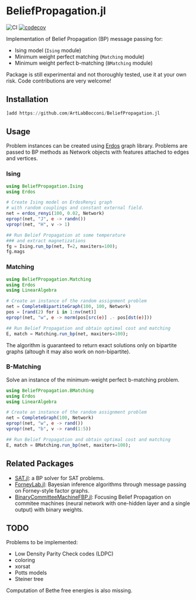 # BeliefPropagation.jl

![CI](https://github.com/ArtLabBocconi/BeliefPropagation.jl/workflows/CI/badge.svg)
[![codecov](https://codecov.io/gh/ArtLabBocconi/BeliefPropagation.jl/branch/master/graph/badge.svg?token=EWNYPD7ASX)](https://codecov.io/gh/ArtLabBocconi/BeliefPropagation.jl)

Implementation of Belief Propagation (BP) message passing for:

- Ising model (`Ising` module)
- Minimum weight perfect matching (`Matching` module)
- Minimum weight perfect b-matching (`BMatching` module)

Package is still experimental and not thoroughly tested, use it at your own risk.
Code contributions are very welcome!

## Installation

```julia
]add https://github.com/ArtLabBocconi/BeliefPropagation.jl
```

## Usage

Problem instances can be created using [Erdos](https://github.com/CarloLucibello/Erdos.jl) graph library. Problems are passed to  BP methods as Network objects with features attached to edges and vertices.

### Ising

```julia
using BeliefPropagation.Ising
using Erdos 

# Create Ising model on ErdosRenyi graph
# with random couplings and constant external field.
net = erdos_renyi(100, 0.02, Network)
eprop!(net, "J", e -> randn())
vprop!(net, "H", v -> 1)

## Run Belief Propagation at some temperature
### and extract magnetizations
fg = Ising.run_bp(net, T=2, maxiters=100);
fg.mags
```

### Matching

```julia
using BeliefPropagation.Matching
using Erdos 
using LinearAlgebra

# Create an instance of the random assignment problem
net = CompleteBipartiteGraph(100, 100, Network)
pos = [rand(2) for i in 1:nv(net)]
eprop!(net, "w", e -> norm(pos[src(e)] .- pos[dst(e)]))

## Run Belief Propagation and obtain optimal cost and matching
E, match = Matching.run_bp(net, maxiters=100);
```

The algorithm is guaranteed to return exact solutions only on bipartite graphs
(altough it may also work on non-bipartite).

### B-Matching

Solve an instance of the minimum-weight perfect b-matching problem.

```julia
using BeliefPropagation.BMatching
using Erdos 
using LinearAlgebra

# Create an instance of the random assignment problem
net = CompleteGraph(100, Network)
eprop!(net, "w", e -> rand())
vprop!(net, "b", v -> rand(1:5))

## Run Belief Propagation and obtain optimal cost and matching
E, match = BMatching.run_bp(net, maxiters=100);
```

## Related Packages

- [SAT.jl](https://github.com/CarloLucibello/SAT.jl): a BP solver for SAT problems.
- [ForneyLab.jl](https://github.com/biaslab/ForneyLab.jl): Bayesian inference algorithms through message passing on Forney-style factor graphs.
- [BinaryCommitteeMachineFBP.jl](BinaryCommitteeMachineFBP.jl): Focusing Belief Propagation on commitee machines (neural network with one-hidden layer and a single output) with binary weights.

## TODO

Problems to be implemented:

- Low Density Parity Check codes (LDPC)
- coloring
- xorsat
- Potts models
- Steiner tree

Computation of Bethe free energies is also missing.
